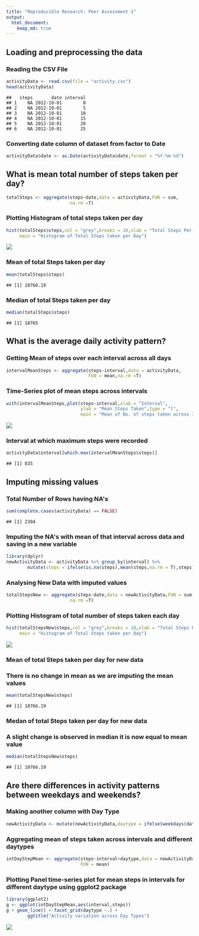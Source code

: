 ```yaml
---
title: "Reproducible Research: Peer Assessment 1"
output: 
  html_document:
    keep_md: true
---
```



## Loading and preprocessing the data
### Reading the CSV File

```r
activityData <- read.csv(file = "activity.csv")
head(activityData)
```

```
##   steps       date interval
## 1    NA 2012-10-01        0
## 2    NA 2012-10-01        5
## 3    NA 2012-10-01       10
## 4    NA 2012-10-01       15
## 5    NA 2012-10-01       20
## 6    NA 2012-10-01       25
```

### Converting date column of dataset from factor to Date

```r
activityData$date <- as.Date(activityData$date,format = "%Y-%m-%d")
```

## What is mean total number of steps taken per day?

```r
totalSteps <- aggregate(steps~date,data = activityData,FUN = sum,
                        na.rm =T)
```

### Plotting Histogram of total steps taken per day

```r
hist(totalSteps$steps,col = "grey",breaks = 10,xlab = "Total Steps Per Day",
     main = "Histogram of Total Steps taken per Day")
```

![](PA1_template_files/figure-html/unnamed-chunk-3-1.png)<!-- -->

### Mean of total Steps taken per day

```r
mean(totalSteps$steps)
```

```
## [1] 10766.19
```

### Median of total Steps taken per day

```r
median(totalSteps$steps)
```

```
## [1] 10765
```

## What is the average daily activity pattern?
### Getting Mean of steps over each interval across all days

```r
intervalMeanSteps <- aggregate(steps~interval,data = activityData,
                               FUN = mean,na.rm =T)
```

### Time-Series plot of mean steps across intervals

```r
with(intervalMeanSteps,plot(steps~interval,xlab = "Interval",
                            ylab = "Mean Steps Taken",type = "l",
                            main = "Mean of No. of steps taken across Intervals"))
```

![](PA1_template_files/figure-html/unnamed-chunk-6-1.png)<!-- -->

### Interval at which maximum steps were recorded

```r
activityData$interval[which.max(intervalMeanSteps$steps)]
```

```
## [1] 835
```

## Imputing missing values
### Total Number of Rows having NA's

```r
sum(complete.cases(activityData) == FALSE)
```

```
## [1] 2304
```

### Imputing the NA's with mean of that interval across data and saving in a new variable

```r
library(dplyr)
newActivityData <- activityData %>% group_by(interval) %>%
        mutate(steps = ifelse(is.na(steps),mean(steps,na.rm = T),steps))
```

### Analysing New Data with imputed values

```r
totalStepsNew <- aggregate(steps~date,data = newActivityData,FUN = sum,
                        na.rm =T)
```

### Plotting Histogram of total number of steps taken each day

```r
hist(totalStepsNew$steps,col = "grey",breaks = 10,xlab = "Total Steps Per Day",
     main = "Histogram of Total Steps taken per Day")
```

![](PA1_template_files/figure-html/unnamed-chunk-11-1.png)<!-- -->

### Mean of total Steps taken per day for new data
### There is no change in mean as we are imputing the mean values

```r
mean(totalStepsNew$steps)
```

```
## [1] 10766.19
```

### Medan of total Steps taken per day for new data
### A slight change is observed in median it is now equal to mean value

```r
median(totalStepsNew$steps)
```

```
## [1] 10766.19
```

## Are there differences in activity patterns between weekdays and weekends?
### Making another column with Day Type

```r
newActivityData <- mutate(newActivityData,daytype = ifelse(weekdays(date) %in% c("Saturday","Sunday"),"Weekend","Weekday"))
```

### Aggregating mean of steps taken across intervals and different daytypes

```r
intDayStepMean <- aggregate(steps~interval+daytype,data = newActivityData,
                            FUN = mean)
```

### Plotting Panel time-series plot for mean steps in intervals for different daytype using ggplot2 package

```r
library(ggplot2)
g <- ggplot(intDayStepMean,aes(interval,steps))
g + geom_line() + facet_grid(daytype ~.) + 
        ggtitle("Activity variation across Day Types")
```

![](PA1_template_files/figure-html/unnamed-chunk-16-1.png)<!-- -->
